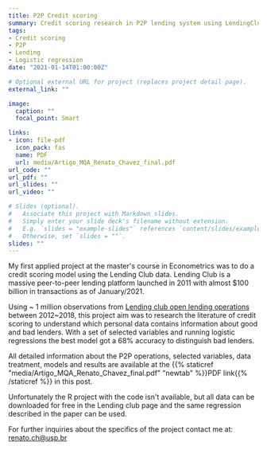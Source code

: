 ```yaml
---
title: P2P Credit scoring 
summary: Credit scoring research in P2P lending system using LendingClub data
tags:
- Credit scoring
- P2P
- Lending
- Logistic regression
date: "2021-01-14T01:00:00Z"

# Optional external URL for project (replaces project detail page).
external_link: ""

image:
  caption: ""
  focal_point: Smart

links:
- icon: file-pdf
  icon_pack: fas
  name: PDF
  url: media/Artigo_MQA_Renato_Chavez_final.pdf
url_code: ""
url_pdf: ""
url_slides: ""
url_video: ""

# Slides (optional).
#   Associate this project with Markdown slides.
#   Simply enter your slide deck's filename without extension.
#   E.g. `slides = "example-slides"` references `content/slides/example-slides.md`.
#   Otherwise, set `slides = ""`.
slides: ""
---
```

My first applied project at the master's course in Econometrics was to do a credit scoring model using the Lending Club data. Lending Club is a massive peer-to-peer lending platform launched in 2011 with almost $100 billion in transactions as of January/2021.

 Using ~ 1 million observations from [Lending club open lending operations](https://www.lendingclub.com/info/statistics.action) between 2012~2018, this project aim was to research the literature of credit scoring to understand which personal data contains information about good and bad lenders. With a set of selected variables and running logistic regressions the best model got a 68% accuracy to distinguish bad lenders. 

All detailed information about the P2P operations, selected variables, data treatment, models and results are available at the {{% staticref "media/Artigo_MQA_Renato_Chavez_final.pdf" "newtab" %}}PDF link{{% /staticref %}} in this post.

Unfortunately the R project with the code isn't available, but all data can be downloaded for free in the Lending club page and the same regression described in the paper can be used.

For further inquiries about the specifics of the project contact me at: renato.ch@usp.br





